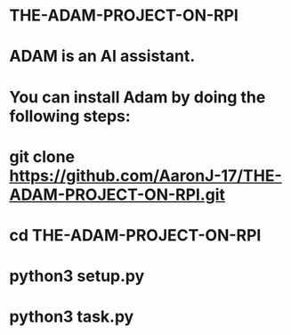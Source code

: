# THE-ADAM-PROJECT-ON-RPI
# ADAM is an AI assistant.
# You can install Adam by doing the following steps:
# git clone https://github.com/AaronJ-17/THE-ADAM-PROJECT-ON-RPI.git
# cd THE-ADAM-PROJECT-ON-RPI
# python3 setup.py
# python3 task.py
